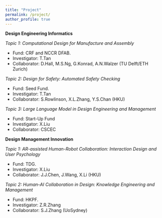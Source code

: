 ```yaml
---
title: "Project"
permalink: /project/
author_profile: true
---
```


**Design Engineering Informatics**

*Topic 1: Computational Design for Manufacture and Assembly* 
* Fund: CRF and NCCR DFAB. 
* Investigator: T.Tan
* Collaborator: D.Hall, M.S.Ng, G.Konrad, A.N.Walzer (TU Delft/ETH Zurich)

*Topic 2: Design for Safety: Automated Safety Checking*
* Fund: Seed Fund. 
* Investigator: T.Tan
* Collaborator: S.Rowlinson, X.L.Zhang, Y.S.Chan (HKU)

*Topic 3: Large Language Model in Design Engineering and Management* 
* Fund: Start-Up Fund
* Investigator: X.Liu
* Collaborator: CSCEC

**Design Management Innovation**

*Topic 1: AR-assisted Human-Robot Collaboration: Interaction Design and User Psychology*
* Fund: TDG. 
* Investigator: X.Liu
* Collaborator: J.J.Chen, J.Wang, X.Li (HKU)

*Topic 2: Human-AI Collaboration in Design: Knowledge Engineering and Management* 
* Fund: HKPF.
* Investigator: Z.R.Zhang
* Collaborator: S.J.Zhang (UoSydney)

